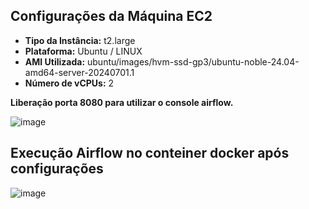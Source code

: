 ## Configurações da Máquina EC2

- **Tipo da Instância:** t2.large
- **Plataforma:** Ubuntu / LINUX
- **AMI Utilizada:** ubuntu/images/hvm-ssd-gp3/ubuntu-noble-24.04-amd64-server-20240701.1
- **Número de vCPUs:** 2

**Liberação porta 8080 para utilizar o console airflow.**

![image](https://github.com/filipevilelaluz/my-data-engineering-project-sales/assets/74246172/9f6332af-ec4a-4d3d-824a-f1027ecccb0a)



## Execução Airflow no conteiner docker após configurações

![image](https://github.com/filipevilelaluz/my-data-engineering-project-sales/assets/74246172/77b9a3b8-8de0-4bf6-b3ab-5fa1b712514b)

